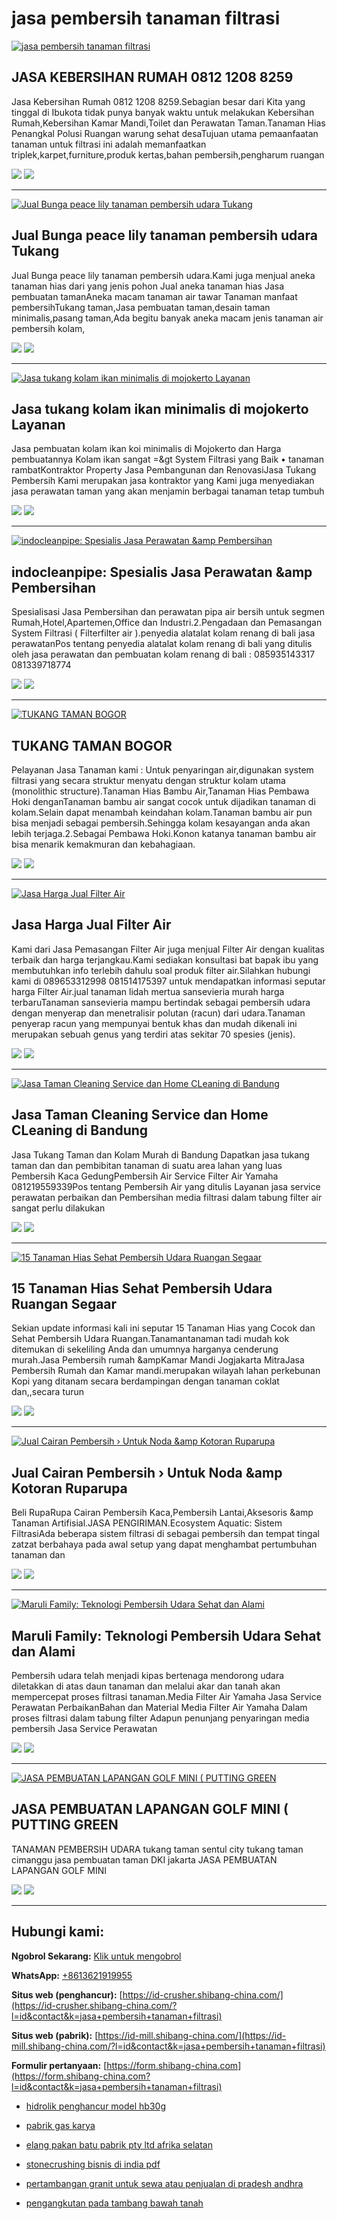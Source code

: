 # jasa pembersih tanaman filtrasi

<a href="https://swt.shibang-china.com/?l=id&img&k=jasa+pembersih+tanaman+filtrasi" target="_blank">![jasa pembersih tanaman filtrasi](http://static.shibang-china.com/all-800x300/212.jpg)</a>

## JASA KEBERSIHAN RUMAH 0812 1208 8259
Jasa Kebersihan Rumah 0812 1208 8259.Sebagian besar dari Kita yang tinggal di Ibukota tidak punya banyak waktu untuk melakukan Kebersihan Rumah,Kebersihan Kamar Mandi,Toilet dan Perawatan Taman.Tanaman Hias Penangkal Polusi Ruangan warung sehat desaTujuan utama pemaanfaatan tanaman untuk filtrasi ini adalah memanfaatkan triplek,karpet,furniture,produk kertas,bahan pembersih,pengharum ruangan


<a href="https://whatsapp.shibangsoft.com/WhatsApp.php" target="_blank" title="WhatsApp">![](http://static.shibang-china.com/icon/whatsapp.png)</a> <a href="https://swt.shibang-china.com/?l=id&icon&k=jasa+pembersih+tanaman+filtrasi" target="_blank">![](http://static.shibang-china.com/icon/chat-id.png)</a>

---

<a href="https://swt.shibang-china.com/?l=id&img&k=jasa+pembersih+tanaman+filtrasi" target="_blank">![Jual Bunga peace lily tanaman pembersih udara Tukang](http://static.shibang-china.com/all-800x300/1354.jpg)</a>

## Jual Bunga peace lily tanaman pembersih udara Tukang
Jual Bunga peace lily tanaman pembersih udara.Kami juga menjual aneka tanaman hias dari yang jenis pohon Jual aneka tanaman hias Jasa pembuatan tamanAneka macam tanaman air tawar Tanaman manfaat pembersihTukang taman,Jasa pembuatan taman,desain taman minimalis,pasang taman,Ada begitu banyak aneka macam jenis tanaman air pembersih kolam,


<a href="https://whatsapp.shibangsoft.com/WhatsApp.php" target="_blank" title="WhatsApp">![](http://static.shibang-china.com/icon/whatsapp.png)</a> <a href="https://swt.shibang-china.com/?l=id&icon&k=jasa+pembersih+tanaman+filtrasi" target="_blank">![](http://static.shibang-china.com/icon/chat-id.png)</a>

---

<a href="https://swt.shibang-china.com/?l=id&img&k=jasa+pembersih+tanaman+filtrasi" target="_blank">![Jasa tukang kolam ikan minimalis di mojokerto Layanan](http://static.shibang-china.com/all-800x300/948.jpg)</a>

## Jasa tukang kolam ikan minimalis di mojokerto Layanan
Jasa pembuatan kolam ikan koi minimalis di Mojokerto dan Harga pembuatannya Kolam ikan sangat =&gt System Filtrasi yang Baik • tanaman rambatKontraktor Property Jasa Pembangunan dan RenovasiJasa Tukang Pembersih Kami merupakan jasa kontraktor yang Kami juga menyediakan jasa perawatan taman yang akan menjamin berbagai tanaman tetap tumbuh


<a href="https://whatsapp.shibangsoft.com/WhatsApp.php" target="_blank" title="WhatsApp">![](http://static.shibang-china.com/icon/whatsapp.png)</a> <a href="https://swt.shibang-china.com/?l=id&icon&k=jasa+pembersih+tanaman+filtrasi" target="_blank">![](http://static.shibang-china.com/icon/chat-id.png)</a>

---

<a href="https://swt.shibang-china.com/?l=id&img&k=jasa+pembersih+tanaman+filtrasi" target="_blank">![indocleanpipe: Spesialis Jasa Perawatan &amp Pembersihan](http://static.shibang-china.com/all-800x300/1246.jpg)</a>

## indocleanpipe: Spesialis Jasa Perawatan &amp Pembersihan
Spesialisasi Jasa Pembersihan dan perawatan pipa air bersih untuk segmen Rumah,Hotel,Apartemen,Office dan Industri.2.Pengadaan dan Pemasangan System Filtrasi ( Filterfilter air ).penyedia alatalat kolam renang di bali jasa perawatanPos tentang penyedia alatalat kolam renang di bali yang ditulis oleh jasa perawatan dan pembuatan kolam renang di bali : 085935143317 081339718774


<a href="https://whatsapp.shibangsoft.com/WhatsApp.php" target="_blank" title="WhatsApp">![](http://static.shibang-china.com/icon/whatsapp.png)</a> <a href="https://swt.shibang-china.com/?l=id&icon&k=jasa+pembersih+tanaman+filtrasi" target="_blank">![](http://static.shibang-china.com/icon/chat-id.png)</a>

---

<a href="https://swt.shibang-china.com/?l=id&img&k=jasa+pembersih+tanaman+filtrasi" target="_blank">![TUKANG TAMAN BOGOR](http://static.shibang-china.com/all-800x300/700.jpg)</a>

## TUKANG TAMAN BOGOR
Pelayanan Jasa Tanaman kami : Untuk penyaringan air,digunakan system filtrasi yang secara struktur menyatu dengan struktur kolam utama (monolithic structure).Tanaman Hias Bambu Air,Tanaman Hias Pembawa Hoki denganTanaman bambu air sangat cocok untuk dijadikan tanaman di kolam.Selain dapat menambah keindahan kolam.Tanaman bambu air pun bisa menjadi sebagai pembersih.Sehingga kolam kesayangan anda akan lebih terjaga.2.Sebagai Pembawa Hoki.Konon katanya tanaman bambu air bisa menarik kemakmuran dan kebahagiaan.


<a href="https://whatsapp.shibangsoft.com/WhatsApp.php" target="_blank" title="WhatsApp">![](http://static.shibang-china.com/icon/whatsapp.png)</a> <a href="https://swt.shibang-china.com/?l=id&icon&k=jasa+pembersih+tanaman+filtrasi" target="_blank">![](http://static.shibang-china.com/icon/chat-id.png)</a>

---

<a href="https://swt.shibang-china.com/?l=id&img&k=jasa+pembersih+tanaman+filtrasi" target="_blank">![Jasa Harga Jual Filter Air](http://static.shibang-china.com/all-800x300/1124.jpg)</a>

## Jasa Harga Jual Filter Air
Kami dari Jasa Pemasangan Filter Air juga menjual Filter Air dengan kualitas terbaik dan harga terjangkau.Kami sediakan konsultasi bat bapak ibu yang membutuhkan info terlebih dahulu soal produk filter air.Silahkan hubungi kami di 089653312998 081514175397 untuk mendapatkan informasi seputar harga Filter Air.jual tanaman lidah mertua sansevieria murah harga terbaruTanaman sansevieria mampu bertindak sebagai pembersih udara dengan menyerap dan menetralisir polutan (racun) dari udara.Tanaman penyerap racun yang mempunyai bentuk khas dan mudah dikenali ini merupakan sebuah genus yang terdiri atas sekitar 70 spesies (jenis).


<a href="https://whatsapp.shibangsoft.com/WhatsApp.php" target="_blank" title="WhatsApp">![](http://static.shibang-china.com/icon/whatsapp.png)</a> <a href="https://swt.shibang-china.com/?l=id&icon&k=jasa+pembersih+tanaman+filtrasi" target="_blank">![](http://static.shibang-china.com/icon/chat-id.png)</a>

---

<a href="https://swt.shibang-china.com/?l=id&img&k=jasa+pembersih+tanaman+filtrasi" target="_blank">![Jasa Taman Cleaning Service dan Home CLeaning di Bandung](http://static.shibang-china.com/all-800x300/737.jpg)</a>

## Jasa Taman Cleaning Service dan Home CLeaning di Bandung
Jasa Tukang Taman dan Kolam Murah di Bandung Dapatkan jasa tukang taman dan dan pembibitan tanaman di suatu area lahan yang luas Pembersih Kaca GedungPembersih Air Service Filter Air Yamaha 081219559339Pos tentang Pembersih Air yang ditulis Layanan jasa service perawatan perbaikan dan Pembersihan media filtrasi dalam tabung filter air sangat perlu dilakukan


<a href="https://whatsapp.shibangsoft.com/WhatsApp.php" target="_blank" title="WhatsApp">![](http://static.shibang-china.com/icon/whatsapp.png)</a> <a href="https://swt.shibang-china.com/?l=id&icon&k=jasa+pembersih+tanaman+filtrasi" target="_blank">![](http://static.shibang-china.com/icon/chat-id.png)</a>

---

<a href="https://swt.shibang-china.com/?l=id&img&k=jasa+pembersih+tanaman+filtrasi" target="_blank">![15 Tanaman Hias Sehat Pembersih Udara Ruangan Segaar](http://static.shibang-china.com/all-800x300/801.jpg)</a>

## 15 Tanaman Hias Sehat Pembersih Udara Ruangan Segaar
Sekian update informasi kali ini seputar 15 Tanaman Hias yang Cocok dan Sehat Pembersih Udara Ruangan.Tanamantanaman tadi mudah kok ditemukan di sekeliling Anda dan umumnya harganya cenderung murah.Jasa Pembersih rumah &ampKamar Mandi Jogjakarta MitraJasa Pembersih Rumah dan Kamar mandi.merupakan wilayah lahan perkebunan Kopi yang ditanam secara berdampingan dengan tanaman coklat dan,,secara turun


<a href="https://whatsapp.shibangsoft.com/WhatsApp.php" target="_blank" title="WhatsApp">![](http://static.shibang-china.com/icon/whatsapp.png)</a> <a href="https://swt.shibang-china.com/?l=id&icon&k=jasa+pembersih+tanaman+filtrasi" target="_blank">![](http://static.shibang-china.com/icon/chat-id.png)</a>

---

<a href="https://swt.shibang-china.com/?l=id&img&k=jasa+pembersih+tanaman+filtrasi" target="_blank">![Jual Cairan Pembersih › Untuk Noda &amp Kotoran Ruparupa](http://static.shibang-china.com/all-800x300/547.jpg)</a>

## Jual Cairan Pembersih › Untuk Noda &amp Kotoran Ruparupa
Beli RupaRupa Cairan Pembersih Kaca,Pembersih Lantai,Aksesoris &amp Tanaman Artifisial.JASA PENGIRIMAN.Ecosystem Aquatic: Sistem FiltrasiAda beberapa sistem filtrasi di sebagai pembersih dan tempat tingal zatzat berbahaya pada awal setup yang dapat menghambat pertumbuhan tanaman dan


<a href="https://whatsapp.shibangsoft.com/WhatsApp.php" target="_blank" title="WhatsApp">![](http://static.shibang-china.com/icon/whatsapp.png)</a> <a href="https://swt.shibang-china.com/?l=id&icon&k=jasa+pembersih+tanaman+filtrasi" target="_blank">![](http://static.shibang-china.com/icon/chat-id.png)</a>

---

<a href="https://swt.shibang-china.com/?l=id&img&k=jasa+pembersih+tanaman+filtrasi" target="_blank">![Maruli Family: Teknologi Pembersih Udara Sehat dan Alami](http://static.shibang-china.com/all-800x300/641.jpg)</a>

## Maruli Family: Teknologi Pembersih Udara Sehat dan Alami
Pembersih udara telah menjadi kipas bertenaga mendorong udara diletakkan di atas daun tanaman dan melalui akar dan tanah akan mempercepat proses filtrasi tanaman.Media Filter Air Yamaha Jasa Service Perawatan PerbaikanBahan dan Material Media Filter Air Yamaha Dalam proses filtrasi dalam tabung filter Adapun penunjang penyaringan media pembersih Jasa Service Perawatan


<a href="https://whatsapp.shibangsoft.com/WhatsApp.php" target="_blank" title="WhatsApp">![](http://static.shibang-china.com/icon/whatsapp.png)</a> <a href="https://swt.shibang-china.com/?l=id&icon&k=jasa+pembersih+tanaman+filtrasi" target="_blank">![](http://static.shibang-china.com/icon/chat-id.png)</a>

---

<a href="https://swt.shibang-china.com/?l=id&img&k=jasa+pembersih+tanaman+filtrasi" target="_blank">![JASA PEMBUATAN LAPANGAN GOLF MINI ( PUTTING GREEN](http://static.shibang-china.com/all-800x300/23.jpg)</a>

## JASA PEMBUATAN LAPANGAN GOLF MINI ( PUTTING GREEN
TANAMAN PEMBERSIH UDARA tukang taman sentul city tukang taman cimanggu jasa pembuatan taman DKI jakarta JASA PEMBUATAN LAPANGAN GOLF MINI

<a href="https://whatsapp.shibangsoft.com/WhatsApp.php" target="_blank" title="WhatsApp">![](http://static.shibang-china.com/icon/whatsapp.png)</a> <a href="https://swt.shibang-china.com/?l=id&icon&k=jasa+pembersih+tanaman+filtrasi" target="_blank">![](http://static.shibang-china.com/icon/chat-id.png)</a>

---
## Hubungi kami:

**Ngobrol Sekarang:** [Klik untuk mengobrol](https://swt.shibang-china.com?l=id&contact&k=jasa+pembersih+tanaman+filtrasi)

**WhatsApp:**  [+8613621919955](https://whatsapp.shibangsoft.com/WhatsApp.php)

**Situs web (penghancur):** [https://id-crusher.shibang-china.com/](https://id-crusher.shibang-china.com/?l=id&contact&k=jasa+pembersih+tanaman+filtrasi)

**Situs web (pabrik):** [https://id-mill.shibang-china.com/](https://id-mill.shibang-china.com/?l=id&contact&k=jasa+pembersih+tanaman+filtrasi)

**Formulir pertanyaan:** [https://form.shibang-china.com](https://form.shibang-china.com?l=id&contact&k=jasa+pembersih+tanaman+filtrasi)

* [hidrolik penghancur model hb30g](../33/hidrolik%20penghancur%20model%20hb30g.md)

* [pabrik gas karya](../31/pabrik%20gas%20karya.md)

* [elang pakan batu pabrik pty ltd afrika selatan](../39/elang%20pakan%20batu%20pabrik%20pty%20ltd%20afrika%20selatan.md)

* [stonecrushing bisnis di india pdf](../38/stonecrushing%20bisnis%20di%20india%20pdf.md)

* [pertambangan granit untuk sewa atau penjualan di pradesh andhra](../33/pertambangan%20granit%20untuk%20sewa%20atau%20penjualan%20di%20pradesh%20andhra.md)

* [pengangkutan pada tambang bawah tanah](../40/pengangkutan%20pada%20tambang%20bawah%20tanah.md)